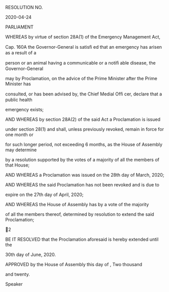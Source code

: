 RESOLUTION NO.

2020-04-24

PARLIAMENT

WHEREAS by virtue of section 28A(1) of the Emergency Management Act,

Cap. 160A the Governor-General is satisﬁ ed that an emergency has arisen as a result of a

person or an animal having a communicable or a notiﬁ able disease, the Governor-General

may by Proclamation, on the advice of the Prime Minister after the Prime Minister has

consulted, or has been advised by, the Chief Medial Ofﬁ cer, declare that a public health

emergency exists;

AND WHEREAS by section 28A(2) of the said Act a Proclamation is issued

under section 28(1) and shall, unless previously revoked, remain in force for one month or

for such longer period, not exceeding 6 months, as the House of Assembly may determine

by a resolution supported by the votes of a majority of all the members of that House;

AND WHEREAS a Proclamation was issued on the 28th day of March, 2020;

AND WHEREAS the said Proclamation has not been revoked and is due to

expire on the 27th day of April, 2020;

AND  WHEREAS  the  House  of Assembly  has  by  a  vote  of  the  majority

of  all  the  members  thereof,  determined  by  resolution  to  extend  the  said  Proclamation;

2

BE  IT  RESOLVED  that  the  Proclamation  aforesaid  is  hereby  extended  until  the

30th day of June, 2020.

APPROVED by the House of Assembly this                        day of                                                   , Two thousand

and twenty.

Speaker

